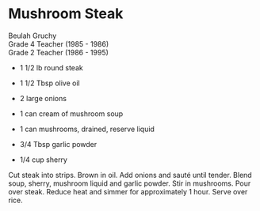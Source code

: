 # Mushroom Steak

Beulah Gruchy<br/>
Grade 4 Teacher (1985 - 1986)<br/>
Grade 2 Teacher (1986 - 1995)

- 1 1/2 lb round steak
- 1 1/2 Tbsp olive oil
- 2 large onions
- 1 can cream of mushroom soup

- 1 can mushrooms, drained, reserve liquid
- 3/4 Tbsp garlic powder
- 1/4 cup sherry

Cut steak into strips. Brown in oil. Add onions and sauté until tender.  Blend soup, sherry, mushroom liquid and garlic powder. Stir in mushrooms. Pour over steak. Reduce heat and simmer for approximately 1 hour. Serve over rice.